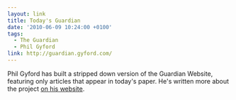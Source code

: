 ```yaml
---
layout: link
title: Today's Guardian
date: '2010-06-09 10:24:00 +0100'
tags:
  - The Guardian
  - Phil Gyford
link: http://guardian.gyford.com/
---
```

Phil Gyford has built a stripped down version of the Guardian Website, featuring only articles that appear in today's paper. He's written more about the project [on his website][1].

[1]: http://www.gyford.com/phil/writing/2010/06/09/todays-guardian.php